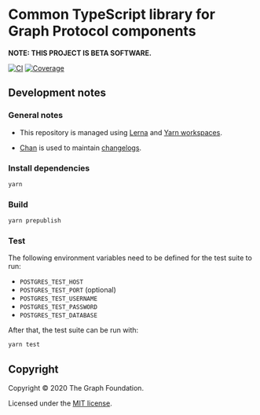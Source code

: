 # Common TypeScript library for Graph Protocol components

**NOTE: THIS PROJECT IS BETA SOFTWARE.**

[![CI](https://github.com/graphprotocol/common-ts/workflows/CI/badge.svg)](https://github.com/graphprotocol/common-ts/actions?query=workflow%3ACI)
[![Coverage](https://codecov.io/gh/graphprotocol/common-ts/branch/master/graph/badge.svg)](https://codecov.io/gh/graphprotocol/common-ts)

## Development notes

### General notes

- This repository is managed using [Lerna](https://lerna.js.org/) and [Yarn
  workspaces](https://classic.yarnpkg.com/en/docs/workspaces/).

- [Chan](https://github.com/geut/chan/tree/master/packages/chan) is used to
  maintain [changelogs](./packages/common-ts/CHANGELOG.md).

### Install dependencies

```sh
yarn
```

### Build

```sh
yarn prepublish
```

### Test

The following environment variables need to be defined for the test suite to run:

- `POSTGRES_TEST_HOST`
- `POSTGRES_TEST_PORT` (optional)
- `POSTGRES_TEST_USERNAME`
- `POSTGRES_TEST_PASSWORD`
- `POSTGRES_TEST_DATABASE`

After that, the test suite can be run with:

```sh
yarn test
```

## Copyright

Copyright &copy; 2020 The Graph Foundation.

Licensed under the [MIT license](LICENSE).
